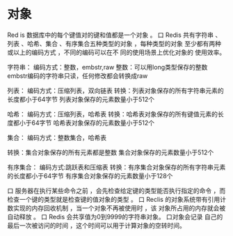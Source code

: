 # 对象

 Red is 数据库中的每个键值对的键和值都是一个对象 。
口 Redis 共有字符串 、列表 、哈希、集合 、有序集合五种类型的对象 ，每种类型的对象 至少都有两种或以上的编码方式 ，不同的编码可以在不 同的使用场景上优化对象的 使用效率。

字符串：
编码方式：整数，embstr,raw
整数：可以用long类型保存的整数
embstr编码的字符串只读，任何修改都会转换成raw

列表：
编码方式：压缩列表，双向链表
转换：列表对象保存的所有字符串元素的长度都小于64字节
列表对象保存的元素数量小于512个

哈希：
编码方式：压缩列表，哈希表
转换：哈希表对象保存的所有键值元素的长度都小于64字节
哈希表对象保存的元素数量小于512个

集合：
编码方式：整数集合，哈希表

转换：集合对象保存的所有元素都是整数
集合对象保存的元素数量小于512个

有序集合：
编码方式:跳跃表和压缩表
转换：有序集合对象保存的所有字符串元素的长度都小于64字节
有序集合对象保存的元素数量小于128个

口 服务器在执行某些命令之前 ，会先检查给定键的类型能否执行指定的命令 ，而检查一个键的类型就是检查键的值对象的类型 。
口 Reclis  的对象系统带有引用计数实现的内存回收机制 ，当一个对象不再被使用时 ，该 对象所占用的内存就会被自动释放 。
口 Redis 会共享值为0到9999的字符串对象。
口对象会记录 自己的最后一次被访问的时间 ，这个时间可以用于计算对象的空转时间。
